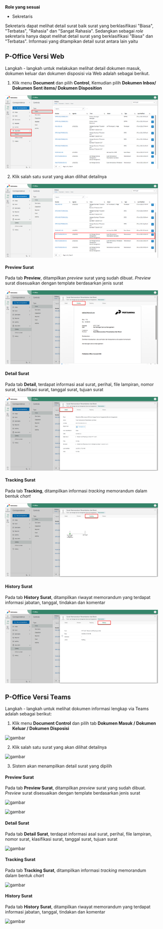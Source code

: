 **Role yang sesuai**

- Sekretaris

Sekretaris dapat melihat detail surat baik surat yang berklasifikasi "Biasa", "Terbatas", "Rahasia" dan "Sangat Rahasia". Sedangkan sebagai *role* sekretaris hanya dapat melihat detail surat yang berklasifikasi "Biasa" dan "Terbatas". Informasi yang ditampikan detail surat antara lain yaitu

## **P-Office Versi Web**

Langkah - langkah untuk melakukan melihat detail dokumen masuk, dokumen keluar dan dokumen disposisi via Web adalah sebagai berikut.

1. Klik menu **Document** dan pilih **Control**, Kemudian pilih **Dokumen Inbox/ Dokumen Sent items/ Dokumen Disposition**

![gambar](DocumentControl/DC_Web/02MM07.png)

2. Klik salah satu surat yang akan dilihat detailnya

![gambar](DocumentControl/DC_Web/02MM08.png)

#### **Preview Surat**
    
Pada tab **Preview**, ditampilkan _preview_ surat yang sudah dibuat. _Preview_ surat disesuaikan dengan template berdasarkan jenis surat

![gambar](DocumentControl/DC_Web/02MM09.png)

#### **Detail Surat**
    
Pada tab **Detail**, terdapat informasi asal surat, perihal, file lampiran, nomor surat, klasifikasi surat, tanggal surat, tujuan surat

![gambar](DocumentControl/DC_Web/02MM10.png)

#### **Tracking Surat**
   
Pada tab **Tracking**, ditampilkan informasi *tracking* memorandum dalam bentuk *chart*

![gambar](DocumentControl/DC_Web/02MM11.png)

#### **History Surat**
    
Pada tab **History Surat**, ditampilkan riwayat memorandum yang terdapat informasi jabatan, tanggal, tindakan dan komentar

![gambar](DocumentControl/DC_Web/02MM12.png)


## **P-Office Versi Teams**

Langkah - langkah untuk melihat dokumen informasi lengkap via Teams adalah sebagai berikut:

1. Klik menu **Document Control** dan pilih tab **Dokumen Masuk / Dokumen Keluar / Dokumen Disposisi**

![gambar](DocumentControl/DC_Teams/DC07.png)

2. Klik salah satu surat yang akan dilihat detailnya

![gambar](DocumentControl/DC_Teams/DC08.png)

3. Sistem akan menampilkan detail surat yang dipilih

#### **Preview Surat**
    
Pada tab **Preview Surat**, ditampilkan _preview_ surat yang sudah dibuat. _Preview_ surat disesuaikan dengan template berdasarkan jenis surat

![gambar](DocumentControl/DC_Teams/DC09.png)

![gambar](DocumentControl/DC_Teams/DC10.png)

#### **Detail Surat**
    
Pada tab **Detail Surat**, terdapat informasi asal surat, perihal, file lampiran, nomor surat, klasifikasi surat, tanggal surat, tujuan surat

![gambar](DocumentControl/DC_Teams/DC11.png)

#### **Tracking Surat**
   
Pada tab **Tracking Surat**, ditampilkan informasi *tracking* memorandum dalam bentuk *chart*

![gambar](DocumentControl/DC_Teams/DC12.png)

#### **History Surat**
    
Pada tab **History Surat**, ditampilkan riwayat memorandum yang terdapat informasi jabatan, tanggal, tindakan dan komentar

![gambar](DocumentControl/DC_Teams/DC13.png)